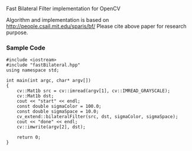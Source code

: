 Fast Bilateral Filter implementation for OpenCV

Algorithm and implementation is based on http://people.csail.mit.edu/sparis/bf/
Please cite above paper for research purpose.

### Sample Code

```
#include <iostream>
#include "fastBilateral.hpp"
using namespace std;

int main(int argc, char* argv[])
{
    cv::Mat1b src = cv::imread(argv[1], cv::IMREAD_GRAYSCALE);
    cv::Mat1b dst;
    cout << "start" << endl;
    const double sigmaColor = 100.0;
    const double sigmaSpace = 10.0;
    cv_extend::bilateralFilter(src, dst, sigmaColor, sigmaSpace);
    cout << "done" << endl;
    cv::imwrite(argv[2], dst);

    return 0;
}

```
